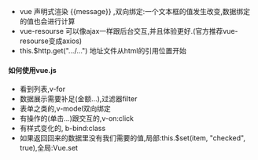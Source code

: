 - vue 声明式渲染 {{message}} ,双向绑定:一个文本框的值发生改变,数据绑定的值也会进行计算
- vue-resourse 可以像ajax一样跟后台交互,并且体验更好.(官方推荐vue-resourse变成axios)
- this.$http.get(".../...")  地址文件从html的引用位置开始

#### 如何使用vue.js
- 看到列表,v-for
- 数据展示需要补足(金额...),过滤器filter
- 表单之类的,v-model双向绑定
- 有操作的(单击...)跟交互的,v-on:click
- 有样式变化的,  b-bind:class
- 如果返回回来的数据里没有我们需要的值,局部:this.$set(item, "checked", true),全局:Vue.set
